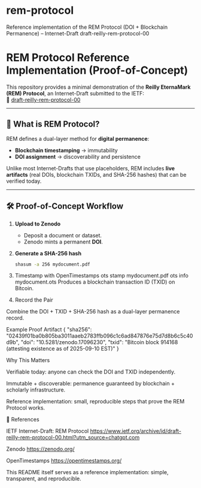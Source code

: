 # rem-protocol
Reference implementation of the REM Protocol (DOI + Blockchain Permanence) – Internet-Draft draft-reilly-rem-protocol-00
# REM Protocol Reference Implementation (Proof-of-Concept)

This repository provides a minimal demonstration of the **Reilly EternaMark (REM) Protocol**, an Internet-Draft submitted to the IETF:  
🔗 [draft-reilly-rem-protocol-00](https://www.ietf.org/archive/id/draft-reilly-rem-protocol-00.html)

---

## 📌 What is REM Protocol?  
REM defines a dual-layer method for **digital permanence**:  

- **Blockchain timestamping** → immutability  
- **DOI assignment** → discoverability and persistence  

Unlike most Internet-Drafts that use placeholders, REM includes **live artifacts** (real DOIs, blockchain TXIDs, and SHA-256 hashes) that can be verified today.

---

## 🛠️ Proof-of-Concept Workflow  

1. **Upload to Zenodo**  
   - Deposit a document or dataset.  
   - Zenodo mints a permanent **DOI**.  

2. **Generate a SHA-256 hash**  
   ```bash
   shasum -a 256 mydocument.pdf
3. Timestamp with OpenTimestamps
   ots stamp mydocument.pdf
   ots info mydocument.ots
Produces a blockchain transaction ID (TXID) on Bitcoin.

4. Record the Pair

Combine the DOI + TXID + SHA-256 hash as a dual-layer permanence record.

Example Proof Artifact
{
  "sha256": "02439f01ba0b805ba3011aaeb2783ffb096c1c6ad847876e75d7d8b6c5c40d9b",
  "doi": "10.5281/zenodo.17096230",
  "txid": "Bitcoin block 914168 (attesting existence as of 2025-09-10 EST)"
}

Why This Matters

Verifiable today: anyone can check the DOI and TXID independently.

Immutable + discoverable: permanence guaranteed by blockchain + scholarly infrastructure.

Reference implementation: small, reproducible steps that prove the REM Protocol works.

🔗 References

IETF Internet-Draft: REM Protocol
https://www.ietf.org/archive/id/draft-reilly-rem-protocol-00.html?utm_source=chatgpt.com

Zenodo
https://zenodo.org/

OpenTimestamps
https://opentimestamps.org/

This README itself serves as a reference implementation: simple, transparent, and reproducible.
